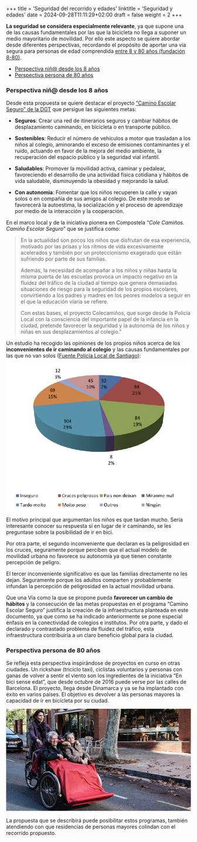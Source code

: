 +++
title = 'Seguridad del recorrido y edades'
linktitle = 'Seguridad y edades'
date = 2024-09-28T11:11:29+02:00
draft = false
weight = 2
+++

**La seguridad se considera especialmente relevante**, ya que supone una de las causas fundamentales por las que la bicicleta no llega a suponer un medio mayoritario de movilidad. Por ello este aspecto se quiere abordar desde diferentes perspectivas, recordando el propósito de aportar una vía segura para personas de edad comprendida [entre 8 y 80 años (fundación 8-80)][1].

- [Perspectiva niñ@ desde los 8 años](#perspectiva-niñ-desde-los-8-años)
- [Perspectiva persona de 80 años](#perspectiva-persona-de-80-años)

### Perspectiva niñ@ desde los 8 años

Desde esta propuesta se quiere destacar el proyecto [“Camino Escolar Seguro” de la DGT][3] que persigue las siguientes metas:

- **Seguros**: Crear una red de itinerarios seguros y cambiar hábitos de desplazamiento caminando, en bicicleta o en transporte público.

- **Sostenibles**: Reducir el número de vehículos a motor que trasladan a los niños al colegio, aminorando el exceso de emisiones contaminantes y el ruido, actuando en favor de la mejora del medio ambiente, la recuperación del espacio público y la seguridad vial infantil.

- **Saludables**: Promover la movilidad activa, caminar y pedalear, favoreciendo el desarrollo de una actividad física cotidiana y hábitos de vida saludable, disminuyendo la obesidad y mejorando la salud.

- **Con autonomía**: Fomentar que los niños recuperen la calle y vayan solos o en compañía de sus amigos al colegio. De este modo se favorecerá la autoestima, la socialización y el proceso de aprendizaje por medio de la interacción y la cooperación.

En el marco local y de la iniciativa pionera en Compostela “*Cole Camiños. Camiño Escolar Seguro*” que se justifica como:

> En la actualidad son pocos los niños que disfrutan de esa experiencia, motivado por las prisas y los ritmos de vida excesivamente acelerados y también por un proteccionismo exagerado que están sufriendo por parte de sus familias.
>
> Además, la necesidad de acompañar a los niños y niñas hasta la misma puerta de las escuelas provoca un impacto negativo en la fluidez del tráfico de la ciudad al tiempo que genera demasiadas situaciones de riesgo para la seguridad de los propios escolares, convirtiendo a los padres y madres en los peores modelos a seguir en el que la educación viaria se refiere.
>
> Con estas bases, el proyecto Colecamiños, que surge desde la Policía Local con la consciencia del importante papel de la infancia en la ciudad, pretende favorecer la seguridad y la autonomía de los niños y niñas en sus desplazamientos al colegio.”

Un estudio ha recogido las opiniones de los propios niños acerca de los **inconvenientes de ir caminando al colegio** y las causas fundamentales por las que no van solos ([Fuente Policía Local de Santiago][2]):

![Causas fundamentales por las que la infancia no va sola al colegio](img/estudio-infancia-policia-local-santiago.png)

El motivo principal que argumentan los niños es que tardan mucho. Sería interesante conocer su respuesta si en lugar de ir caminando, se les preguntase sobre la posibilidad de ir en bici.

Por otra parte, el segundo inconveniente que declaran es la peligrosidad en los cruces, seguramente porque perciben que el actual modelo de movilidad urbana no favorece su autonomía ya que tienen constante percepción de peligro.

El tercer inconveniente significativo es que las familias directamente no les dejan. Seguramente porque los adultos comparten y probablemente infundan la percepción de peligrosidad en la actual movilidad urbana.

Que una Vía como la que se propone pueda **favorecer un cambio de hábitos** y la consecución de las metas propuestas en el programa “Camino Escolar Seguro” justifica la creación de la infraestructura planteada en este documento, ya que como se ha indicado anteriormente se pone especial énfasis en la conectividad de colegios e institutos. Por otra parte, y dado el declarado y contrastado problema de fluidez del tráfico, esta infraestructura contribuiría a un claro beneficio global para la ciudad.

### Perspectiva persona de 80 años

Se refleja esta perspectiva inspirándose de proyectos en curso en otras ciudades.
Un rickshaw (triciclo taxi), ciclistas voluntarios y personas con ganas de volver a sentir el viento son los ingredientes de la iniciativa “En bici sense edat”, que desde octubre de 2016 puede verse por las calles de Barcelona. El proyecto, llega desde Dinamarca y ya se ha implantado con éxito en varios países. El objetivo es devolver a las personas mayores la capacidad de ir en bicicleta por su ciudad.

![Rickshaw o triciclo taxi](img/proyecto-mayores-en-bici.png)

La propuesta que se describirá puede posibilitar estos programas, también atendiendo con que residencias de personas mayores colindan con el recorrido propuesto.

<!-- Referencias externas -->

[1]: https://www.880cities.org 'Compartiendo y promoviendo la idea del sentir general de ConBici junto con la fundación 8-80, que propone la conocida regla 8-80: una infraestructura ciclista es segura cuando puede ser usada confiadamente tanto por personas de 8 años como de 80 años'
[2]: http://policialocal.santiagodecompostela.gal/info.php?sec=33&idioma=es 'Cole Camiños. Policía Local de Santiago de Compostela'
[3]: https://www.dgt.es/conoce-la-dgt/que-hacemos/educacion-vial/camino-escolar/ 'Camino escolar DGT'
